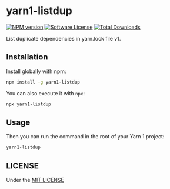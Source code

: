 # yarn1-listdup

[![NPM version][ico-version]][link-npm]
[![Software License][ico-license]](LICENSE)
[![Total Downloads][ico-downloads]][link-downloads]

List duplicate dependencies in yarn.lock file v1.

## Installation

Install globally with npm:

```bash
npm install -g yarn1-listdup
```

You can also execute it with `npx`:

```bash
npx yarn1-listdup
```

## Usage

Then you can run the command in the root of your Yarn 1 project:

```bash
yarn1-listdup
```

## LICENSE

Under the [MIT LICENSE](LICENSE.md)

[ico-version]: https://img.shields.io/npm/v/yarn1-listdup?style=flat-square
[ico-license]: https://img.shields.io/badge/license-MIT-brightgreen?style=flat-square
[ico-downloads]: https://img.shields.io/npm/dt/yarn1-listdup?style=flat-square
[link-npm]: https://www.npmjs.com/package/yarn1-listdup
[link-downloads]: https://www.npmjs.com/package/yarn1-listdup
